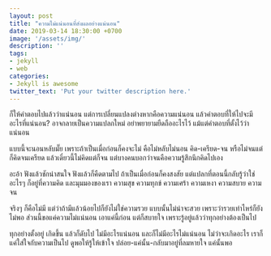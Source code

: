 ```yaml
---
layout: post
title: "ความไม่แน่นอนที่ส่งผลอย่างแน่นอน"
date: 2019-03-14 18:30:00 +0700
image: '/assets/img/'
description: ''
tags:
- jekyll
- web
categories:
- Jekyll is awesome
twitter_text: 'Put your twitter description here.'
---
```

ก็ให้คำตอบไปแล้วว่าแน่นอน แต่การเปลี่ยนแปลงต่างหากคือความแน่นอน แล้วคำตอบที่ให้ไปจะมีอะไรที่แน่นอน? อาจกลายเป็นความแปลกใหม่ อย่าพยายามยืดถืออะไรไว้ แม้แต่คำตอบที่ตั้งไว้ว่าแน่นอน

แบบนี้จะนอนหลับมั๊ย เพราะถ้าเป็นเมื่อก่อนก็คงจะไม่ คือไม่หลับไม่นอน คิด-เครียด-จน หรือไม่จนแต่ก็คิดจนเครียด แล้วเดี๋ยวนี้ไม่คิดแต่ก็จน แต่บางคนบอกว่าจนคือความรู้สึกนึกคิดไปเอง

อะอ้า ฟังแล้วชักน่าสนใจ ฟังแล้วก็คืดตามไป ถ้าเป็นเมื่อก่อนก็คงสงสัย แต่แปลกที่ตอนนี้กลับรู้ว่าใช่ อะไรๆ ก็อยู่ที่ความคิด และมุมมองของเรา ความสุข ความทุกข์ ความเศร้า ความเหงา ความสบาย ความจน

จริงๆ ก็คือไม่มี แต่ว่าถ้ามีแล้วน้อยไปก็ยังไม่ใช่ความรวย แบบนั้นไม่น่าจะสวย เพราะว่ารวยเท่าไหร่ก็ยังไม่พอ ส่วนนี้ขอแค่ความไม่แน่นอน เอาแค่นี้ก่อน แต่ก็สบายใจ เพราะรู้อยู่แล้วว่าทุกอย่างต้องเป็นไป

ทุกอย่างตั้งอยู่ เกิดขึ้น แล้วก็ดับไป ไม่มีอะไรแน่นอน และก็ไม่มีอะไรไม่แน่นอน ไม่ว่าจะเกิดอะไร เราก็แค่ใส่ใจกับความเป็นไป ดูพอให้รู้ให้เข้าใจ ปล่อย-แค่นั้น-กลับมาอยู่ที่ลมหายใจ แค่นั้นพอ
